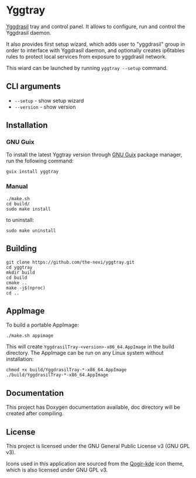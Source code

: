 # Yggtray

[Yggdrasil](https://yggdrasil-network.github.io/) tray and control panel.  It
allows to configure, run and control the Yggdrasil daemon.

It also provides first setup wizard, which adds user to "yggdrasil" group in order to interface with Yggdrasil daemon, and optionally creates ip6tables rules to protect local services from exposure to yggdrasil network.

This wiard can be launched by running `yggtray --setup` command.

## CLI arguments

* `--setup` - show setup wizard
* `--version` - show version


## Installation

### GNU Guix

To install the latest Yggtray version through [GNU Guix](https://guix.gnu.org/) package manager, run the following command:
```
guix install yggtray
```

### Manual

```
./make.sh
cd build/
sudo make install
```

to uninstall:
```
sudo make uninstall
```

## Building

```
git clone https://github.com/the-nexi/yggtray.git
cd yggtray
mkdir build
cd build
cmake ..
make -j$(nproc)
cd .. 
```

## AppImage

To build a portable AppImage:
```
./make.sh appimage
```

This will create `YggdrasilTray-<version>-x86_64.AppImage` in the build directory. The AppImage can be run on any Linux system without installation:
```
chmod +x build/YggdrasilTray-*-x86_64.AppImage
./build/YggdrasilTray-*-x86_64.AppImage
```

## Documentation
This project has Doxygen documentation available, doc directory will be created after compiling.

## License

This project is licensed under the GNU General Public License v3 (GNU GPL v3).  

Icons used in this application are sourced from the [Qogir-kde](https://github.com/vinceliuice/Qogir-kde) icon theme, which is also licensed under GNU GPL v3.  



